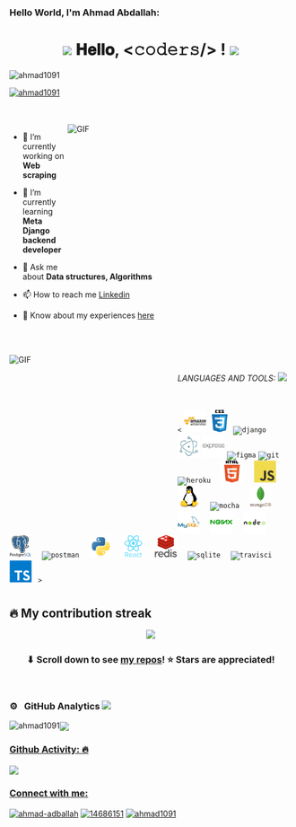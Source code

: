 ### Hello World, I'm Ahmad Abdallah:

<h1 align="center">
  <a target="_blank">
    <img src="https://github.com/JayantGoel001/JayantGoel001/blob/master/GIF/Earth.gif?raw=true" width="24px" style="max-width:100%;">
  </a>
  𝐇𝐞𝐥𝐥𝐨, &lt;𝚌𝚘𝚍𝚎𝚛𝚜/&gt; !
  <a target="_blank">
    <img src="https://github.com/JayantGoel001/JayantGoel001/blob/master/GIF/Hi.gif?raw=true" width="40px" />
  </a>
</h1>
<p align="left"> <img src="https://komarev.com/ghpvc/?username=ahmad1091&label=Profile%20views&color=0e75b6&style=flat" alt="ahmad1091" /> </p>

<p align="left"> <a href="https://github.com/ryo-ma/github-profile-trophy"><img src="https://github-profile-trophy.vercel.app/?username=ahmad1091" alt="ahmad1091" /></a> </p>
<br/>
<br/>
<a target="_blank">
  <img align="right" height="250" width="400" alt="GIF" src="https://github.com/JayantGoel001/JayantGoel001/blob/master/GIF/code.gif?raw=true">
</a>



- 🔭 I’m currently working on **Web scraping**

- 🌱 I’m currently learning **Meta Django backend developer**

- 💬 Ask me about **Data structures, Algorithms**

- 📫 How to reach me [Linkedin](https://www.linkedin.com/in/ahmad-adballah/)

- 📄 Know about my experiences [here](https://docs.google.com/document/d/1u5g3ltP9UuzLDA9c-K9vGosean43avqH/edit?usp=sharing&ouid=103775913327446639103&rtpof=true&sd=true)


<br/>
<br/>

</p>
<a target="_blank"><img align="left" height="300" width="300" alt="GIF" src="https://github.com/JayantGoel001/JayantGoel001/blob/master/GIF/github.gif?raw=true"></a>
<br/>


*LANGUAGES AND TOOLS:*  <img src = "https://media2.giphy.com/media/QssGEmpkyEOhBCb7e1/giphy.gif?cid=ecf05e47a0n3gi1bfqntqmob8g9aid1oyj2wr3ds3mg700bl&rid=giphy.gif" width = 32px>


<br/>
<br/>
<code><</code>
<code><img src="https://raw.githubusercontent.com/devicons/devicon/master/icons/amazonwebservices/amazonwebservices-original-wordmark.svg" alt="aws" width="40" height="40"/></code>
<code><img src="https://raw.githubusercontent.com/devicons/devicon/master/icons/css3/css3-original-wordmark.svg" alt="css3" width="40" height="40"/></code>
<code><img src="https://cdn.worldvectorlogo.com/logos/django.svg" alt="django" width="40" height="40"/> </code>
<code><img src="https://raw.githubusercontent.com/devicons/devicon/master/icons/electron/electron-original.svg" alt="electron" width="40" height="40"/></code>
<code><img src="https://raw.githubusercontent.com/devicons/devicon/master/icons/express/express-original-wordmark.svg" alt="express" width="40" height="40"/></code>
<code><img src="https://www.vectorlogo.zone/logos/figma/figma-icon.svg" alt="figma" width="40" height="40"/></code>
<code><img src="https://www.vectorlogo.zone/logos/git-scm/git-scm-icon.svg" alt="git" width="40" height="40"/></code>
<code> <img src="https://www.vectorlogo.zone/logos/heroku/heroku-icon.svg" alt="heroku" width="40" height="40"/> </code>
<code> <img src="https://raw.githubusercontent.com/devicons/devicon/master/icons/html5/html5-original-wordmark.svg" alt="html5" width="40" height="40"/> </code>
<code> <img src="https://raw.githubusercontent.com/devicons/devicon/master/icons/javascript/javascript-original.svg" alt="javascript" width="40" height="40"/> </code>
<code> <img src="https://raw.githubusercontent.com/devicons/devicon/master/icons/linux/linux-original.svg" alt="linux" width="40" height="40"/> </code>
<code> <img src="https://www.vectorlogo.zone/logos/mochajs/mochajs-icon.svg" alt="mocha" width="40" height="40"/> </code> 
<code> <img src="https://raw.githubusercontent.com/devicons/devicon/master/icons/mongodb/mongodb-original-wordmark.svg" alt="mongodb" width="40" height="40"/> </code>
<code> <img src="https://raw.githubusercontent.com/devicons/devicon/master/icons/mysql/mysql-original-wordmark.svg" alt="mysql" width="40" height="40"/> </code>
<code> <img src="https://raw.githubusercontent.com/devicons/devicon/master/icons/nginx/nginx-original.svg" alt="nginx" width="40" height="40"/> </code>
<code> <img src="https://raw.githubusercontent.com/devicons/devicon/master/icons/nodejs/nodejs-original-wordmark.svg" alt="nodejs" width="40" height="40"/> </code>
<code> <img src="https://raw.githubusercontent.com/devicons/devicon/master/icons/postgresql/postgresql-original-wordmark.svg" alt="postgresql" width="40" height="40"/> </code>
<code> <img src="https://www.vectorlogo.zone/logos/getpostman/getpostman-icon.svg" alt="postman" width="40" height="40"/> </code>
<code> <img src="https://raw.githubusercontent.com/devicons/devicon/master/icons/python/python-original.svg" alt="python" width="40" height="40"/> </code>
<code> <img src="https://raw.githubusercontent.com/devicons/devicon/master/icons/react/react-original-wordmark.svg" alt="react" width="40" height="40"/> </code>
<code> <img src="https://raw.githubusercontent.com/devicons/devicon/master/icons/redis/redis-original-wordmark.svg" alt="redis" width="40" height="40"/> </code> 
<code> <img src="https://www.vectorlogo.zone/logos/sqlite/sqlite-icon.svg" alt="sqlite" width="40" height="40"/> </code>
<code> <img src="https://www.vectorlogo.zone/logos/travis-ci/travis-ci-icon.svg" alt="travisci" width="40" height="40"/> </code>
<code> <img src="https://raw.githubusercontent.com/devicons/devicon/master/icons/typescript/typescript-original.svg" alt="typescript" width="40" height="40"/> </code> 
<code>></code>

<br/>

#
## 🔥 My contribution streak

<p align="center">
  <a href="https://github.com/ahmad1091/github-readme-streak-stats">
    <img src="https://github-readme-streak-stats.herokuapp.com/?user=ahmad1091#version3"/>
  </a>
</p>

<h3 align="center">⬇ Scroll down to see <a href="https://github.com/ahmad1091?tab=repositories">my repos</a>! ⭐ Stars are appreciated!</h3>




<br/>

### ⚙️ &nbsp; GitHub Analytics <img src = "https://i.pinimg.com/originals/65/c4/f4/65c4f452571be1261e9c623f7da488ac.gif" width = 35px>
<p><img align="left" src="https://github-readme-stats.vercel.app/api/top-langs?username=ahmad1091&show_icons=true&locale=en&layout=compact" alt="ahmad1091" /></p>

<a href="https://github.com/anuraghazra/github-readme-stats"> <img align="center" src="https://github-readme-stats.vercel.app/api?username=ahmad1091&count_private=true&show_icons=true&include_all_commits=true&hide_border=true&hide_title=true" />


### Github Activity: 🔥 
<img align="center" src="https://activity-graph.herokuapp.com/graph?username=ahmad1091&theme=dracula&color=B994E6&bg_color=2B2D3D" />

<h3 align="left">Connect with me:</h3>
<p align="left">
<a href="https://linkedin.com/in/ahmad-adballah" target="blank"><img align="center" src="https://raw.githubusercontent.com/rahuldkjain/github-profile-readme-generator/master/src/images/icons/Social/linked-in-alt.svg" alt="ahmad-adballah" height="30" width="40" /></a>
<a href="https://stackoverflow.com/users/14686151" target="blank"><img align="center" src="https://raw.githubusercontent.com/rahuldkjain/github-profile-readme-generator/master/src/images/icons/Social/stack-overflow.svg" alt="14686151" height="30" width="40" /></a>
<a href="https://www.leetcode.com/ahmad1091" target="blank"><img align="center" src="https://raw.githubusercontent.com/rahuldkjain/github-profile-readme-generator/master/src/images/icons/Social/leet-code.svg" alt="ahmad1091" height="30" width="40" /></a>
</p>

